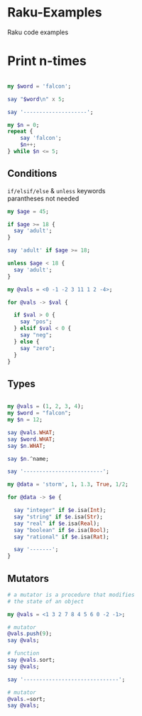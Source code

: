 # Raku-Examples
Raku code examples


# Print n-times 

```raku

my $word = 'falcon';

say "$word\n" x 5;

say '--------------------';

my $n = 0;
repeat {
    say 'falcon';
    $n++;
} while $n <= 5;
```

## Conditions

`if/elsif/else` & `unless` keywords  
parantheses not needed  

```raku
my $age = 45;

if $age >= 18 {
  say 'adult';
}

say 'adult' if $age >= 18;

unless $age < 18 {
  say 'adult';
}
```


```raku
my @vals = <0 -1 -2 3 11 1 2 -4>;

for @vals -> $val {

  if $val > 0 {
    say "pos";
  } elsif $val < 0 {
    say "neg";
  } else {
    say "zero";
  }
}
```

## Types

```raku

my @vals = (1, 2, 3, 4);
my $word = "falcon";
my $n = 12;

say @vals.WHAT;
say $word.WHAT;
say $n.WHAT;

say $n.^name;

say '-------------------------';

my @data = 'storm', 1, 1.3, True, 1/2;

for @data -> $e {

  say "integer" if $e.isa(Int);
  say "string" if $e.isa(Str);
  say "real" if $e.isa(Real);
  say "boolean" if $e.isa(Bool);
  say "rational" if $e.isa(Rat);

  say '-------';
}
```


## Mutators 

```raku
# a mutator is a procedure that modifies
# the state of an object

my @vals = <1 3 2 7 8 4 5 6 0 -2 -1>;

# mutator
@vals.push(9);
say @vals;

# function
say @vals.sort;
say @vals;

say '------------------------------';

# mutator
@vals.=sort;
say @vals;
```
